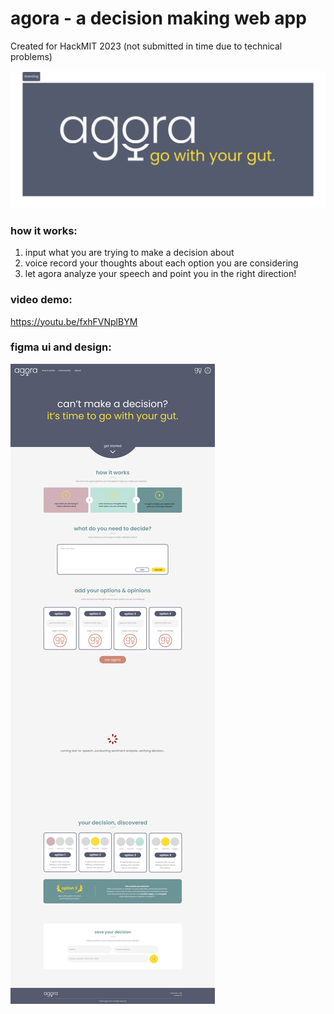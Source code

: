 # agora - a decision making web app 

Created for HackMIT 2023 (not submitted in time due to technical problems)

![logo-branding](public/branding.png)

### how it works:
1. input what you are trying to make a decision about
2. voice record your thoughts about each option you are considering
3. let agora analyze your speech and point you in the right direction!

### video demo: 
https://youtu.be/fxhFVNplBYM

### figma ui and design: 
![agora-ui](public/v1.jpg)